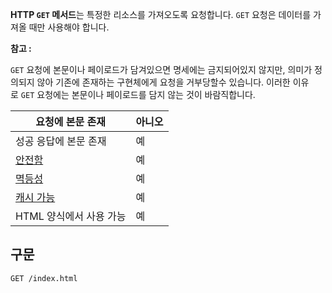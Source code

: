 
**HTTP `GET` 메서드**는 특정한 리소스를 가져오도록 요청합니다. `GET` 요청은 데이터를 가져올 때만 사용해야 합니다.

**참고 :**

`GET` 요청에 본문이나 페이로드가 담겨있으면 명세에는 금지되어있지 않지만, 의미가 정의되지 않아 기존에 존재하는 구현체에게 요청을 거부당할수 있습니다. 이러한 이유로 `GET` 요청에는 본문이나 페이로드를 담지 않는 것이 바람직합니다.

| 요청에 본문 존재                                                         | 아니오 |
| ----------------------------------------------------------------- | --- |
| 성공 응답에 본문 존재                                                      | 예   |
| [안전함](https://developer.mozilla.org/ko/docs/Glossary/Safe)        | 예   |
| [멱등성](https://developer.mozilla.org/ko/docs/Glossary/Idempotent)  | 예   |
| [캐시 가능](https://developer.mozilla.org/ko/docs/Glossary/Cacheable) | 예   |
| HTML 양식에서 사용 가능                                                   | 예   |

## 구문

```http
GET /index.html
```
